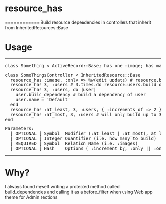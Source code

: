 # resource_has
============
Build resource dependencies in controllers that inherit from InheritedResources::Base

# Usage
----
<pre>
class Something < ActiveRecord::Base; has_one :image; has_many :users; end
</pre>
<pre>
class SomeThingsController < InheritedResource::Base
  resource_has :image, :only => %w(edit update) # resource.build_image on edit and update (defaults to edit only)
  resource_has 3, :users # 3.times.do resource.users.build on edit
  resource_has 3, :users, do |user|
    user.build_dependency # build a dependency of user
    user.name = 'Default'
  end
  resource_has :at_least, 3, :users, { :increments_of => 2 } # will build 3 times if there are no existing users that relate, twice otherwise
  resource_has :at_most, 3, :users # will only build up to 3 users (i.e. if 3 users already exist as relations, no more will be built)
end
</pre>
<pre>
Parameters:
  [ OPTIONAL ] Symbol  Modifier (:at_least | :at_most), at least will ensure that there are at least this many of the relation class, at most will ensure a maximum of quantifier relation classes)
  [ OPTIONAL ] Integer Quantifier (i.e. how many to build)
  [ REQUIRED ] Symbol  Relation Name (i.e. :images)
  [ OPTIONAL ] Hash    Options ( :increment_by, :only || :on 
</pre>
----

# Why?
I always found myself writing a protected method called build_dependencies and calling it as a before_filter when using Web app theme for Admin sections

